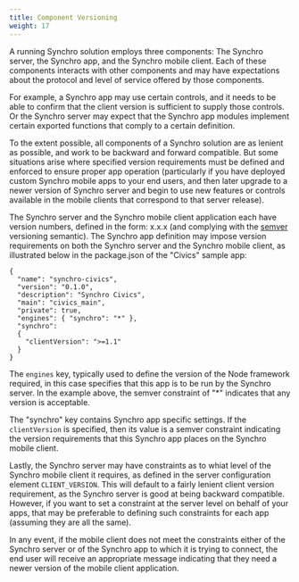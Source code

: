 ```yaml
---
title: Component Versioning
weight: 17
---
```


A running Synchro solution employs three components: The Synchro server, the Synchro app, and the Synchro mobile client.  Each of these
components interacts with other components and may have expectations about the protocol and level of service offered by those components.

For example, a Synchro app may use certain controls, and it needs to be able to confirm that the client version is sufficient to supply
those controls.  Or the Synchro server may expect that the Synchro app modules implement certain exported functions that comply to a certain
definition.

To the extent possible, all components of a Synchro solution are as lenient as possible, and work to be backward and forward compatible.
But some situations arise where specified version requirements must be defined and enforced to ensure proper app operation (particularly
if you have deployed custom Synchro mobile apps to your end users, and then later upgrade to a newer version of Synchro server and begin
to use new features or controls available in the mobile clients that correspond to that server release).

The Synchro server and the Synchro mobile client application each have version numbers, defined in the form: x.x.x (and complying with the
[semver](http://semver.org/) versioning semantic).  The Synchro app definition may impose version requirements on both the Synchro server
and the Synchro mobile client, as illustrated below in the package.json of the "Civics" sample app:

 
    {
      "name": "synchro-civics",
      "version": "0.1.0",
      "description": "Synchro Civics",
      "main": "civics_main",
      "private": true,
      "engines": { "synchro": "*" },
      "synchro": 
      {
        "clientVersion": ">=1.1"
      } 
    }

The `engines` key, typically used to define the version of the Node framework required, in this case specifies that this app is to be run
by the Synchro server. In the example above, the semver constraint of "*" indicates that any version is acceptable.

The "synchro" key contains Synchro app specific settings. If the `clientVersion` is specified, then its value is a semver constraint indicating
the version requirements that this Synchro app places on the Synchro mobile client.

Lastly, the Synchro server may have constraints as to whiat level of the Synchro mobile client it requires, as defined in the server
configuration element `CLIENT_VERSION`. This will default to a fairly lenient client version requirement, as the Synchro server is good
at being backward compatible. However, if you want to set a constraint at the server level on behalf of your apps, that may be preferable
to defining such constraints for each app (assuming they are all the same).

In any event, if the mobile client does not meet the constraints either of the Synchro server or of the Synchro app to which it is trying to
connect, the end user will receive an appropriate message indicating that they need a newer version of the mobile client application.
